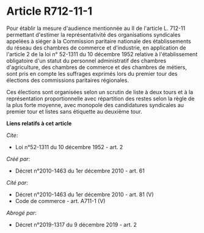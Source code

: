 # Article R712-11-1

Pour établir la mesure d'audience mentionnée au II de l'article L. 712-11 permettant d'estimer la représentativité des
organisations syndicales appelées à siéger à la Commission paritaire nationale des établissements du réseau des chambres de
commerce et d'industrie, en application de l'article 2 de la loi n° 52-1311 du 10 décembre 1952 relative à l'établissement
obligatoire d'un statut du personnel administratif des chambres d'agriculture, des chambres de commerce et des chambres de
métiers, sont pris en compte les suffrages exprimés lors du premier tour des élections des commissions paritaires
régionales. 

Ces élections sont organisées selon un scrutin de liste à deux tours et à la représentation proportionnelle avec répartition
des restes selon la règle de la plus forte moyenne, avec monopole des candidatures syndicales au premier tour et listes sans
étiquette au deuxième tour.

**Liens relatifs à cet article**

_Cite_:

  - Loi n°52-1311 du 10 décembre 1952 - art. 2

_Créé par_:

  - Décret n°2010-1463 du 1er décembre 2010 - art. 61

_Cité par_:

  - Décret n°2010-1463 du 1er décembre 2010 - art. 81 (V)
  - Code de commerce - art. A711-1 (V)

_Abrogé par_:

  - Décret n°2019-1317 du 9 décembre 2019 - art. 2
